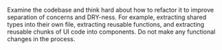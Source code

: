 Examine the codebase and think hard about how to refactor it to improve separation of concerns and DRY-ness. For example, extracting shared types into their own file, extracting reusable functions, and extracting reusable chunks of UI code into components. Do not make any functional changes in the process.